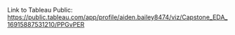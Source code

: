 Link to Tableau Public: https://public.tableau.com/app/profile/aiden.bailey8474/viz/Capstone_EDA_16915887531210/PPGvPER
